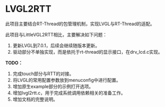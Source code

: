 # LVGL2RTT

此项目主要结合RT-Thread的包管理机制，实现LVGL与RT-Thread的适配。

此项目与LittleVGL2RTT相比，主要解决如下问题：

1. 更新LVGL到7.0.1，后续会继续随版本更新。
2. 驱动部分不单独实现，而是依托于rt-thread的显示接口，在drv_lcd.c实现。

**TODO：**

1. 完成touch部分与RTT的对接。
2. 将LVGL的常用配置参数放到menuconfig中进行配置。
3. 增加原生example部分的示例打开选项。
4. 增加lvgl2rtt.c，用于完成系统调用依赖相关的准备工作。
5. 增加文档的完整说明。
